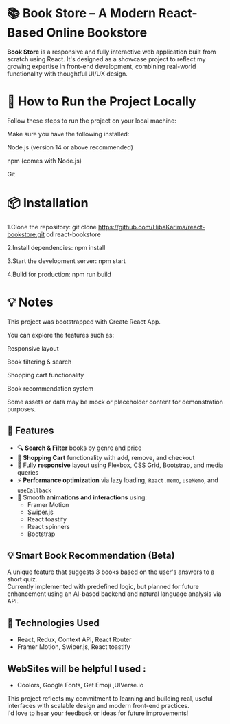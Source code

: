 # 📚 Book Store – A Modern React-Based Online Bookstore

**Book Store** is a responsive and fully interactive web application built from scratch using React. It's designed as a showcase project to reflect my growing expertise in front-end development, combining real-world functionality with thoughtful UI/UX design.

# 🚀 How to Run the Project Locally
Follow these steps to run the project on your local machine:

Make sure you have the following installed:

Node.js (version 14 or above recommended)

npm (comes with Node.js)

Git

# 📦 Installation
1.Clone the repository:
git clone https://github.com/HibaKarima/react-bookstore.git
cd react-bookstore

2.Install dependencies:
npm install

3.Start the development server:
npm start

4.Build for production:
npm run build

 # 💡 Notes
This project was bootstrapped with Create React App.

You can explore the features such as:

Responsive layout

Book filtering & search

Shopping cart functionality

Book recommendation system

Some assets or data may be mock or placeholder content for demonstration purposes.


## 🚀 Features

- 🔍 **Search & Filter** books by genre and price
- 🛒 **Shopping Cart** functionality with add, remove, and checkout
- 📱 Fully **responsive** layout using Flexbox, CSS Grid, Bootstrap, and media queries
- ⚡️ **Performance optimization** via lazy loading, `React.memo`, `useMemo`, and `useCallback`
- 🎨 Smooth **animations and interactions** using:
  - Framer Motion
  - Swiper.js
  - React toastify
  - React spinners
  - Bootstrap

## 💡 Smart Book Recommendation (Beta)
A unique feature that suggests 3 books based on the user's answers to a short quiz.  
Currently implemented with predefined logic, but planned for future enhancement using an AI-based backend and natural language analysis via API.

## 🧩 Technologies Used

- React, Redux, Context API, React Router
- Framer Motion, Swiper.js, React toastify

## WebSites will be helpful I used :
- Coolors, Google Fonts, Get Emoji ,UIVerse.io


This project reflects my commitment to learning and building real, useful interfaces with scalable design and modern front-end practices.  
I'd love to hear your feedback or ideas for future improvements!
